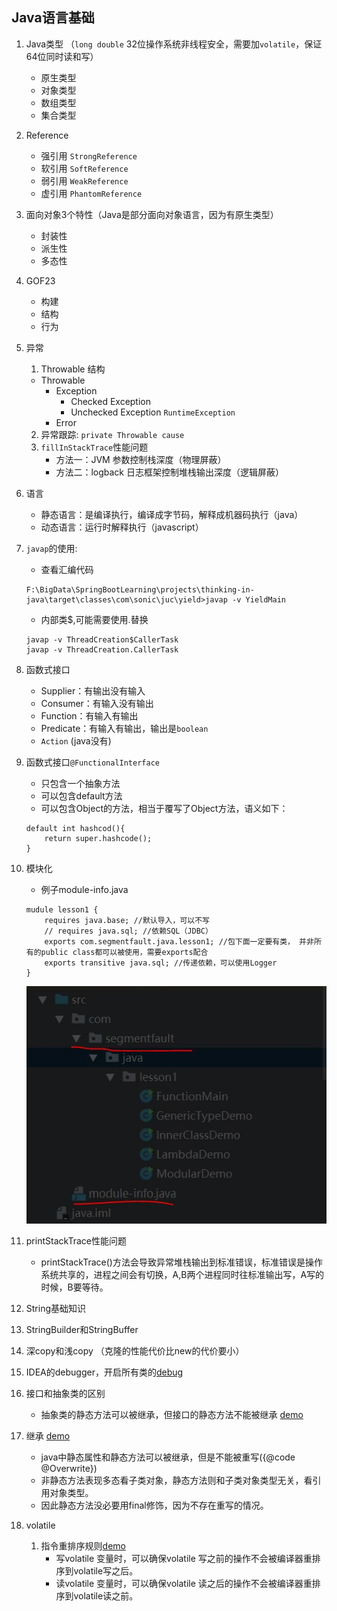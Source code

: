 ## Java语言基础
1. Java类型 （`long double` 32位操作系统非线程安全，需要加`volatile`，保证64位同时读和写）
    - 原生类型
    - 对象类型
    - 数组类型
    - 集合类型

2. Reference
    - 强引用 `StrongReference`
    - 软引用 `SoftReference`
    - 弱引用 `WeakReference`
    - 虚引用 `PhantomReference`

3. 面向对象3个特性（Java是部分面向对象语言，因为有原生类型）
    - 封装性
    - 派生性
    - 多态性

4. GOF23
    - 构建
    - 结构
    - 行为
    
5. 异常
    1. Throwable 结构
    - Throwable
        - Exception
            - Checked Exception
            - Unchecked Exception `RuntimeException`
        - Error
    2. 异常跟踪: `private Throwable cause`
    3. `fillInStackTrace`性能问题
        - 方法一：JVM 参数控制栈深度（物理屏蔽）
        - 方法二：logback 日志框架控制堆栈输出深度（逻辑屏蔽）

6. 语言
    - 静态语言：是编译执行，编译成字节码，解释成机器码执行（java）
    - 动态语言：运行时解释执行（javascript）

7. `javap`的使用: 
    - 查看汇编代码
    ```
    F:\BigData\SpringBootLearning\projects\thinking-in-java\target\classes\com\sonic\juc\yield>javap -v YieldMain
    ```
    - 内部类$,可能需要使用.替换
    ```
    javap -v ThreadCreation$CallerTask
    javap -v ThreadCreation.CallerTask
    ```
8. 函数式接口
    - Supplier：有输出没有输入
    - Consumer：有输入没有输出
    - Function：有输入有输出
    - Predicate：有输入有输出，输出是`boolean`
    - `Action` (java没有)
    
9. 函数式接口`@FunctionalInterface`
    - 只包含一个抽象方法
    - 可以包含default方法
    - 可以包含Object的方法，相当于覆写了Object方法，语义如下：
    ```
    default int hashcod(){
        return super.hashcode();
    }
    ```
10. 模块化
    - 例子module-info.java
    ```
    mudule lesson1 {
        requires java.base; //默认导入，可以不写 
        // requires java.sql; //依赖SQL（JDBC）
        exports com.segmentfault.java.lesson1; //包下面一定要有类， 并非所有的public class都可以被使用，需要exports配合
        exports transitive java.sql; //传递依赖，可以使用Logger
    }
    ```
    ![module](../pic/module-info.JPG)

11. printStackTrace性能问题
    - printStackTrace()方法会导致异常堆栈输出到标准错误，标准错误是操作系统共享的，进程之间会有切换，A,B两个进程同时往标准输出写，A写的时候，B要等待。

12. String基础知识

13. StringBuilder和StringBuffer

14. 深copy和浅copy （克隆的性能代价比new的代价要小）

15. IDEA的debugger，开启所有类的[debug](../pic/debugger.JPG)

16. 接口和抽象类的区别
    - 抽象类的静态方法可以被继承，但接口的静态方法不能被继承 [demo](../../../java/com/sonic/lang/PersonAbstract.java)

17. 继承 [demo](../../../java/com/sonic/inherit/StaticExtendsTest.java)
    - java中静态属性和静态方法可以被继承，但是不能被重写({@code @Overwrite})
    - 非静态方法表现多态看子类对象，静态方法则和子类对象类型无关，看引用对象类型。
    - 因此静态方法没必要用final修饰，因为不存在重写的情况。
    
18. volatile
    1. 指令重排序规则[demo](../../../java/com/sonic/gof23/singleton/DoubleCheckSingleton.java)
        - 写volatile 变量时，可以确保volatile 写之前的操作不会被编译器重排序到volatile写之后。
        - 读volatile 变量时，可以确保volatile 读之后的操作不会被编译器重排序到volatile读之前。

